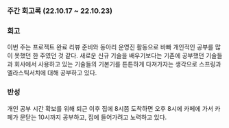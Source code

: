 ### 주간 회고록 (22.10.17 ~ 22.10.23)

### 회고
이번 주는 프로젝트 완료 리뷰 준비와 동아리 운영진 활동으로 바빠 개인적인 공부를 많이 못했던 한 주였던 것 같다.
새로운 신규 기술을 배우기보다는 기존에 공부했던 기술들과 회사에서 사용하고 있는 기술들의 기본기를 튼튼하게 
다져가자는 생각으로 스프링과 엘라스틱서치에 대해 공부하고 있다.


### 반성
개인 공부 시간 확보를 위해 퇴근 이후 집에 8시쯤 도착하면 오후 8시에 카페에 가서 카페가 문닫는 10시까지 공부하고, 
집에 들어가려고 노력하고 있다. 
